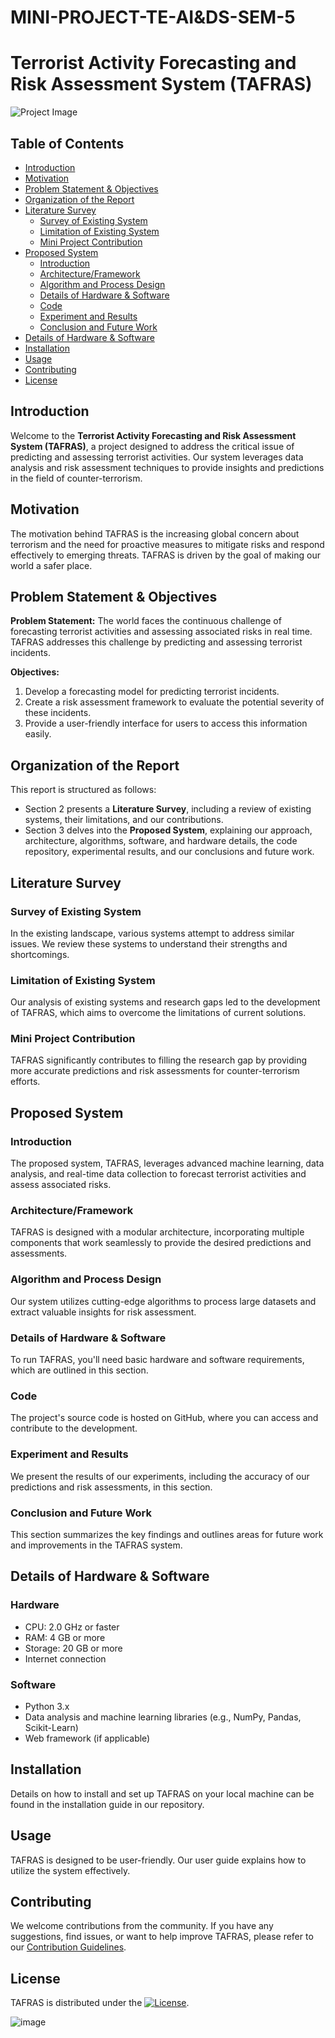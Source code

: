 # MINI-PROJECT-TE-AI&DS-SEM-5

# Terrorist Activity Forecasting and Risk Assessment System (TAFRAS)

![Project Image](https://your-image-url.png) 

## Table of Contents
- [Introduction](#introduction)
- [Motivation](#motivation)
- [Problem Statement & Objectives](#problem-statement--objectives)
- [Organization of the Report](#organization-of-the-report)
- [Literature Survey](#literature-survey)
  - [Survey of Existing System](#survey-of-existing-system)
  - [Limitation of Existing System](#limitation-of-existing-system)
  - [Mini Project Contribution](#mini-project-contribution)
- [Proposed System](#proposed-system)
  - [Introduction](#introduction-1)
  - [Architecture/Framework](#architectureframework)
  - [Algorithm and Process Design](#algorithm-and-process-design)
  - [Details of Hardware & Software](#details-of-hardware--software)
  - [Code](#code)
  - [Experiment and Results](#experiment-and-results)
  - [Conclusion and Future Work](#conclusion-and-future-work)
- [Details of Hardware & Software](#details-of-hardware--software-1)
- [Installation](#installation)
- [Usage](#usage)
- [Contributing](#contributing)
- [License](#license)

## Introduction

Welcome to the **Terrorist Activity Forecasting and Risk Assessment System (TAFRAS)**, a project designed to address the critical issue of predicting and assessing terrorist activities. Our system leverages data analysis and risk assessment techniques to provide insights and predictions in the field of counter-terrorism.

## Motivation

The motivation behind TAFRAS is the increasing global concern about terrorism and the need for proactive measures to mitigate risks and respond effectively to emerging threats. TAFRAS is driven by the goal of making our world a safer place.

## Problem Statement & Objectives

**Problem Statement:** The world faces the continuous challenge of forecasting terrorist activities and assessing associated risks in real time. TAFRAS addresses this challenge by predicting and assessing terrorist incidents.

**Objectives:**
1. Develop a forecasting model for predicting terrorist incidents.
2. Create a risk assessment framework to evaluate the potential severity of these incidents.
3. Provide a user-friendly interface for users to access this information easily.

## Organization of the Report

This report is structured as follows:
- Section 2 presents a **Literature Survey**, including a review of existing systems, their limitations, and our contributions.
- Section 3 delves into the **Proposed System**, explaining our approach, architecture, algorithms, software, and hardware details, the code repository, experimental results, and our conclusions and future work.

## Literature Survey

### Survey of Existing System

In the existing landscape, various systems attempt to address similar issues. We review these systems to understand their strengths and shortcomings.

### Limitation of Existing System

Our analysis of existing systems and research gaps led to the development of TAFRAS, which aims to overcome the limitations of current solutions.

### Mini Project Contribution

TAFRAS significantly contributes to filling the research gap by providing more accurate predictions and risk assessments for counter-terrorism efforts.

## Proposed System

### Introduction

The proposed system, TAFRAS, leverages advanced machine learning, data analysis, and real-time data collection to forecast terrorist activities and assess associated risks.

### Architecture/Framework

TAFRAS is designed with a modular architecture, incorporating multiple components that work seamlessly to provide the desired predictions and assessments.

### Algorithm and Process Design

Our system utilizes cutting-edge algorithms to process large datasets and extract valuable insights for risk assessment.

### Details of Hardware & Software

To run TAFRAS, you'll need basic hardware and software requirements, which are outlined in this section.

### Code

The project's source code is hosted on GitHub, where you can access and contribute to the development.

### Experiment and Results

We present the results of our experiments, including the accuracy of our predictions and risk assessments, in this section.

### Conclusion and Future Work

This section summarizes the key findings and outlines areas for future work and improvements in the TAFRAS system.

## Details of Hardware & Software

### Hardware
- CPU: 2.0 GHz or faster
- RAM: 4 GB or more
- Storage: 20 GB or more
- Internet connection

### Software
- Python 3.x
- Data analysis and machine learning libraries (e.g., NumPy, Pandas, Scikit-Learn)
- Web framework (if applicable)

## Installation

Details on how to install and set up TAFRAS on your local machine can be found in the installation guide in our repository.

## Usage

TAFRAS is designed to be user-friendly. Our user guide explains how to utilize the system effectively.

## Contributing

We welcome contributions from the community. If you have any suggestions, find issues, or want to help improve TAFRAS, please refer to our [Contribution Guidelines](CONTRIBUTING.md).

## License

TAFRAS is distributed under the [![License](https://img.shields.io/badge/License-MIT-blue.svg)](https://opensource.org/licenses/MIT).



![image](https://github.com/Yash22222/MINI-PROJECT-SEM-5/assets/97459174/2b23200e-8352-4a0f-81c6-b673e5852d35)

